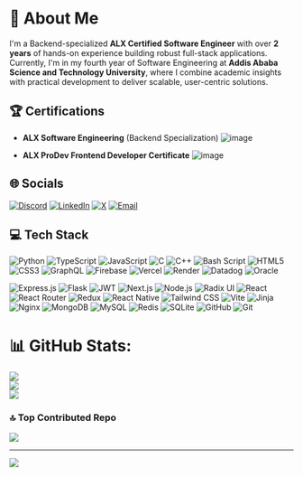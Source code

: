 # 💫 About Me

I'm a Backend-specialized **ALX Certified Software Engineer** with over **2 years** of hands-on experience building robust full-stack applications. Currently, I'm in my fourth year of Software Engineering at **Addis Ababa Science and Technology University**, where I combine academic insights with practical development to deliver scalable, user-centric solutions.

## 🏆 Certifications

* **ALX Software Engineering** (Backend Specialization)
  ![image](https://github.com/user-attachments/assets/11c24e74-9979-477f-997a-522b4d7cacbf)

* **ALX ProDev Frontend Developer Certificate**
  ![image](https://github.com/user-attachments/assets/0e2832d9-7659-4ae2-82f1-7d40520740ea)


## 🌐 Socials

[![Discord](https://img.shields.io/badge/Discord-%237289DA.svg?logo=discord\&logoColor=white)](https://discord.gg/natnaelshiferaw2123)
[![LinkedIn](https://img.shields.io/badge/LinkedIn-%230077B5.svg?logo=linkedin\&logoColor=white)](https://www.linkedin.com/in/natnaelshiferaw)
[![X](https://img.shields.io/badge/X-black.svg?logo=X\&logoColor=white)](https://x.com/NatnaelShi60229)
[![Email](https://img.shields.io/badge/Email-D14836?logo=gmail\&logoColor=white)](mailto:natnaelshiferaw2123@gmail.com)

## 💻 Tech Stack

![Python](https://img.shields.io/badge/python-3670A0?style=for-the-badge\&logo=python\&logoColor=ffdd54)
![TypeScript](https://img.shields.io/badge/typescript-%23007ACC.svg?style=for-the-badge\&logo=typescript\&logoColor=white)
![JavaScript](https://img.shields.io/badge/javascript-%23323330.svg?style=for-the-badge\&logo=javascript\&logoColor=%23F7DF1E)
![C](https://img.shields.io/badge/c-%2300599C.svg?style=for-the-badge\&logo=c\&logoColor=white)
![C++](https://img.shields.io/badge/c++-%2300599C.svg?style=for-the-badge\&logo=c%2B%2B\&logoColor=white)
![Bash Script](https://img.shields.io/badge/bash_script-%23121011.svg?style=for-the-badge\&logo=gnu-bash\&logoColor=white)
![HTML5](https://img.shields.io/badge/html5-%23E34F26.svg?style=for-the-badge\&logo=html5\&logoColor=white)
![CSS3](https://img.shields.io/badge/css3-%231572B6.svg?style=for-the-badge\&logo=css3\&logoColor=white)
![GraphQL](https://img.shields.io/badge/-GraphQL-E10098?style=for-the-badge\&logo=graphql\&logoColor=white)
![Firebase](https://img.shields.io/badge/firebase-%23039BE5.svg?style=for-the-badge\&logo=firebase)
![Vercel](https://img.shields.io/badge/vercel-%23000000.svg?style=for-the-badge\&logo=vercel\&logoColor=white)
![Render](https://img.shields.io/badge/Render-%46E3B7.svg?style=for-the-badge\&logo=render\&logoColor=white)
![Datadog](https://img.shields.io/badge/datadog-%23632CA6.svg?style=for-the-badge\&logo=datadog\&logoColor=white)
![Oracle](https://img.shields.io/badge/Oracle-F80000?style=for-the-badge\&logo=oracle\&logoColor=white)

![Express.js](https://img.shields.io/badge/express.js-%23404d59.svg?style=for-the-badge\&logo=express\&logoColor=%2361DAFB)
![Flask](https://img.shields.io/badge/flask-%23000.svg?style=for-the-badge\&logo=flask\&logoColor=white)
![JWT](https://img.shields.io/badge/JWT-black?style=for-the-badge\&logo=JSON%20web%20tokens)
![Next.js](https://img.shields.io/badge/Next-black?style=for-the-badge\&logo=next.js\&logoColor=white)
![Node.js](https://img.shields.io/badge/node.js-6DA55F?style=for-the-badge\&logo=node.js\&logoColor=white)
![Radix UI](https://img.shields.io/badge/radix%20ui-161618.svg?style=for-the-badge\&logo=radix-ui\&logoColor=white)
![React](https://img.shields.io/badge/react-%2320232a.svg?style=for-the-badge\&logo=react\&logoColor=%2361DAFB)
![React Router](https://img.shields.io/badge/React_Router-CA4245?style=for-the-badge\&logo=react-router\&logoColor=white)
![Redux](https://img.shields.io/badge/redux-%23593d88.svg?style=for-the-badge\&logo=redux\&logoColor=white)
![React Native](https://img.shields.io/badge/react_native-%2320232a.svg?style=for-the-badge\&logo=react-native\&logoColor=%2361DAFB)
![Tailwind CSS](https://img.shields.io/badge/tailwindcss-%2338B2AC.svg?style=for-the-badge\&logo=tailwind-css\&logoColor=white)
![Vite](https://img.shields.io/badge/vite-%23646CFF.svg?style=for-the-badge\&logo=vite\&logoColor=white)
![Jinja](https://img.shields.io/badge/jinja-white.svg?style=for-the-badge\&logo=jinja\&logoColor=black)
![Nginx](https://img.shields.io/badge/nginx-%23009639.svg?style=for-the-badge\&logo=nginx\&logoColor=white)
![MongoDB](https://img.shields.io/badge/MongoDB-%234ea94b.svg?style=for-the-badge\&logo=mongodb\&logoColor=white)
![MySQL](https://img.shields.io/badge/mysql-4479A1.svg?style=for-the-badge\&logo=mysql\&logoColor=white)
![Redis](https://img.shields.io/badge/redis-%23DD0031.svg?style=for-the-badge\&logo=redis\&logoColor=white)
![SQLite](https://img.shields.io/badge/sqlite-%2307405e.svg?style=for-the-badge\&logo=sqlite\&logoColor=white)
![GitHub](https://img.shields.io/badge/github-%23121011.svg?style=for-the-badge\&logo=github\&logoColor=white)
![Git](https://img.shields.io/badge/git-%23F05033.svg?style=for-the-badge\&logo=git\&logoColor=white)

# 📊 GitHub Stats:
![](https://github-readme-stats.vercel.app/api?username=natnael-shiferaw&theme=shadow_blue&hide_border=false&include_all_commits=true&count_private=false)<br/>
![](https://nirzak-streak-stats.vercel.app/?user=natnael-shiferaw&theme=shadow_blue&hide_border=false)<br/>
![](https://github-readme-stats.vercel.app/api/top-langs/?username=natnael-shiferaw&theme=shadow_blue&hide_border=false&include_all_commits=true&count_private=false&layout=compact)


### 🔝 Top Contributed Repo
![](https://github-contributor-stats.vercel.app/api?username=natnael-shiferaw&limit=5&theme=dark&combine_all_yearly_contributions=true)

---
[![](https://visitcount.itsvg.in/api?id=natnael-shiferaw&icon=0&color=0)](https://visitcount.itsvg.in)

